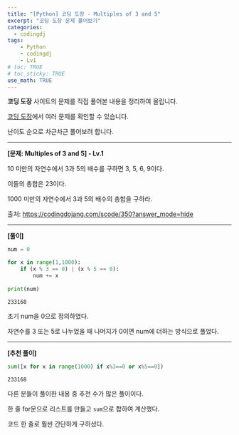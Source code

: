 ```yaml
---
title: "[Python] 코딩 도장 - Multiples of 3 and 5"
excerpt: "코딩 도장 문제 풀어보기"
categories: 
  - codingdj
tags: 
    - Python
    - codingdj
    - Lv1
# toc: TRUE
# toc_sticky: TRUE
use_math: TRUE
---
```


**코딩 도장** 사이트의 문제를 직접 풀어본 내용을 정리하여 올립니다.

[코딩 도장](https://codingdojang.com/)에서 여러 문제를 확인할 수 있습니다.

난이도 순으로 차근차근 풀어보려 합니다.

---

**[문제: Multiples of 3 and 5] - Lv.1**

10 미만의 자연수에서 3과 5의 배수를 구하면 3, 5, 6, 9이다. 

이들의 총합은 23이다.

1000 미만의 자연수에서 3과 5의 배수의 총합을 구하라.

출처: <https://codingdojang.com/scode/350?answer_mode=hide>

---

**[풀이]**


```python
num = 0

for x in range(1,1000):
    if (x % 3 == 0) | (x % 5 == 0):
        num += x
        
print(num)
```

    233168
    

초기 num을 0으로 정의하였다.

자연수를 3 또는 5로 나누었을 때 나머지가 0이면 num에 더하는 방식으로 풀었다.

---

**[추천 풀이]**


```python
sum([x for x in range(1000) if x%3==0 or x%5==0])
```




    233168



다른 분들이 풀이한 내용 중 추천 수가 많은 풀이이다.

한 줄 for문으로 리스트를 만들고 `sum`으로 합하여 계산했다.

코드 한 줄로 훨씬 간단하게 구하셨다.
